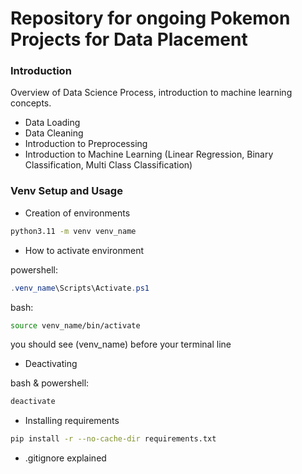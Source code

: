 # Repository for ongoing Pokemon Projects for Data Placement

### Introduction

Overview of Data Science Process, introduction to machine learning concepts.
- Data Loading
- Data Cleaning
- Introduction to Preprocessing
- Introduction to Machine Learning (Linear Regression, Binary Classification, Multi Class Classification)

### Venv Setup and Usage

- Creation of environments

```bash
python3.11 -m venv venv_name
```

- How to activate environment

powershell:

```powershell
.venv_name\Scripts\Activate.ps1
```

bash:

```bash
source venv_name/bin/activate
```

you should see (venv_name) before your terminal line

- Deactivating

bash & powershell:

```bash
deactivate
```

- Installing requirements

```bash
pip install -r --no-cache-dir requirements.txt
```

- .gitignore explained

